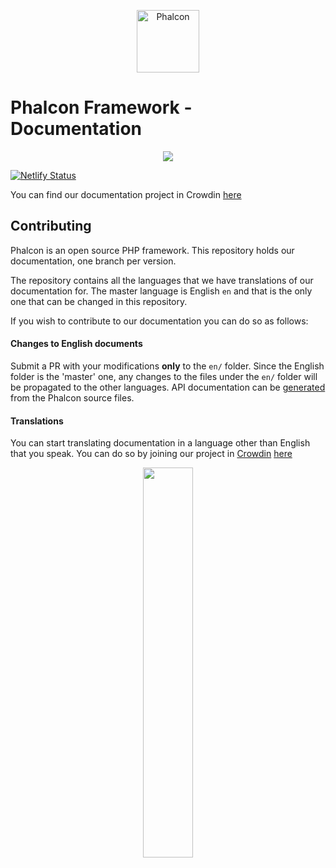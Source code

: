 <p align="center"><a href="https://docs.phalconphp.com" target="_blank">
    <img src="https://assets.phalconphp.com/phalcon/images/svg/phalcon-logo-transparent-black.svg" height="100" alt="Phalcon"/>
</a></p>

# Phalcon Framework - Documentation

<p align="center"><a href="https://www.netlify.com">
    <img src="https://www.netlify.com/img/global/badges/netlify-color-accent.svg"/>
</a></p>

[![Netlify Status](https://api.netlify.com/api/v1/badges/96373ff5-88bd-4788-9d2d-1d40f4759803/deploy-status)](https://app.netlify.com/sites/phalcon-docs/deploys)

You can find our documentation project in Crowdin [here](https://crowdin.com/project/phalcon-documentation)

## Contributing 

Phalcon is an open source PHP framework. This repository holds our documentation, one branch per version.

The repository contains all the languages that we have translations of our documentation for. The master language is English `en` and that is the only one that can be changed in this repository.

If you wish to contribute to our documentation you can do so as follows:

#### Changes to English documents
Submit a PR with your modifications **only** to the `en/` folder. Since the English folder is the 'master' one, any changes to the files under the `en/` folder will be propagated to the other languages.
API documentation can be [generated](https://github.com/phalcon/cphalcon#api-documentation-generation) from the Phalcon source files.
#### Translations
You can start translating documentation in a language other than English that you speak. You can do so by joining our project in [Crowdin](https://crowdin.com) [here](https://crowdin.com/project/phalcon-documentation/)

<p align="center">
    <a href="https://crowdin.com">
        <img src="https://support.crowdin.com/assets/logos/crowdin-CollaborativeTranslationTool-logo.png" width="40%"/>
    </a>
</p>
